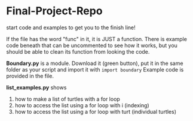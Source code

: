 # Final-Project-Repo
start code and examples to get you to the finish line!

If the file has the word "func" in it, it is JUST a function. There is example code beneath that can be uncommented to see how it works, but you should be able to clean its function from looking the code.

**Boundary.py** is a module. Download it (green button), put it in the same folder as your script and import it with
`import boundary`
Example code is provided in the file.

**list_examples.py** shows 
1. how to make a list of turtles with a for loop
2. how to access the list using a for loop with i (indexing)
3. how to access the list using a for loop with turt (individual turtles)
